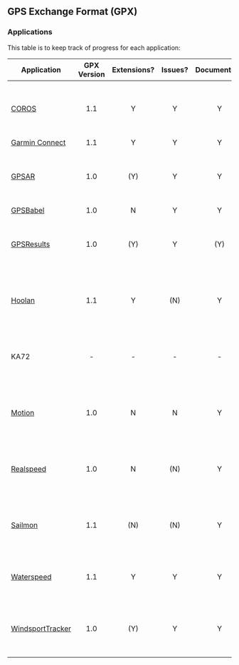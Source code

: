 ## GPS Exchange Format (GPX)

### Applications

This table is to keep track of progress for each application:

| Application                      | GPX Version | Extensions? | Issues? | Documented? | Contacted? | WIP? | Status                                                   |
| -------------------------------- | :---------: | :---------: | :-----: | :---------: | :--------: | :--: | :------------------------------------------------------- |
| [COROS](coros.md)                |     1.1     |      Y      |    Y    |      Y      |     Y      | (Y)  | Video conference with COROS is yet to be scheduled       |
| [Garmin Connect](garmin.md)      |     1.1     |      Y      |    Y    |      Y      |     N      |  N   | Todo                                                     |
| [GPSAR](gpsar.md)                |     1.0     |     (Y)     |    Y    |      Y      |     Y      | (Y)  | Agreed reader for Garmin v2. Writer changes TBC          |
| [GPSBabel](gpsbabel.md)          |     1.0     |      N      |    Y    |      Y      |     N      |  N   | Todo                                                     |
| [GPSResults](gpsresults.md)      |     1.0     |     (Y)     |    Y    |     (Y)     |    (Y)     | (Y)  | Agreed reader for Garmin v2. Yet to discuss GPX writer   |
| [Hoolan](hoolan.md)              |     1.1     |      Y      |   (N)   |      Y      |     Y      |  -   | Confirmed valid GPX 1.1. Minor tweaks are still possible |
| KA72                             |      -      |      -      |    -    |      -      |     Y      |  ?   | Suggested reader for Garmin v2. No feedback yet          |
| [Motion](motion.md)              |     1.0     |      N      |    N    |      Y      |     Y      |  -   | Confirmed valid GPX 1.0. No need for further changes     |
| [Realspeed](realspeed.md)        |     1.0     |      N      |   (N)   |      Y      |     -      |  -   | Almost valid GPX 1.0 but app is no longer maintained     |
| [Sailmon](sailmon.md)            |     1.1     |     (N)     |   (N)   |      Y      |     Y      |  ?   | Suggested use of Garmin v2. No feedback yet              |
| [Waterspeed](waterspeed.md)      |     1.1     |      Y      |    Y    |      Y      |     Y      | (Y)  | Positive feedback but work is yet to be scheduled        |
| [WindsportTracker](windsport.md) |     1.0     |     (Y)     |    Y    |      Y      |     Y      |  ?   | Suggested interim GPX 1.0. No feedback yet               |

